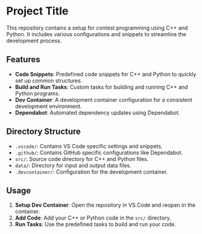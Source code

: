 # Project Title

This repository contains a setup for contest programming using C++ and Python. It includes various configurations and snippets to streamline the development process.

## Features

- **Code Snippets**: Predefined code snippets for C++ and Python to quickly set up common structures.
- **Build and Run Tasks**: Custom tasks for building and running C++ and Python programs.
- **Dev Container**: A development container configuration for a consistent development environment.
- **Dependabot**: Automated dependency updates using Dependabot.

## Directory Structure

- `.vscode/`: Contains VS Code specific settings and snippets.
- `.github/`: Contains GitHub specific configurations like Dependabot.
- `src/`: Source code directory for C++ and Python files.
- `data/`: Directory for input and output data files.
- `.devcontainer/`: Configuration for the development container.

## Usage

1. **Setup Dev Container**: Open the repository in VS Code and reopen in the container.
2. **Add Code**: Add your C++ or Python code in the `src/` directory.
3. **Run Tasks**: Use the predefined tasks to build and run your code.
